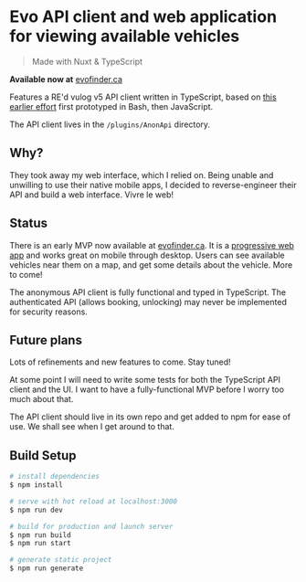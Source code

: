 # Evo API client and web application for viewing available vehicles

> Made with Nuxt & TypeScript

**Available now at** [evofinder.ca](https://evofinder.ca)

Features a RE'd vulog v5 API client written in TypeScript, based on [this earlier effort](https://github.com/jeremy21212121/evo-re) first prototyped in Bash, then JavaScript.

The API client lives in the `/plugins/AnonApi` directory.

## Why?

They took away my web interface, which I relied on. Being unable and unwilling to use their native mobile apps, I decided to reverse-engineer their API and build a web interface. Vivre le web!

## Status

There is an early MVP now available at [evofinder.ca](https://evofinder.ca). It is a [progressive web app](https://developer.mozilla.org/en-US/docs/Web/Progressive_web_apps) and works great on mobile through desktop. Users can see available vehicles near them on a map, and get some details about the vehicle. More to come!

The anonymous API client is fully functional and typed in TypeScript. The authenticated API (allows booking, unlocking) may never be implemented for security reasons.

## Future plans

Lots of refinements and new features to come. Stay tuned!

At some point I will need to write some tests for both the TypeScript API client and the UI. I want to have a fully-functional MVP before I worry too much about that.

The API client should live in its own repo and get added to npm for ease of use. We shall see when I get around to that.


## Build Setup

```bash
# install dependencies
$ npm install

# serve with hot reload at localhost:3000
$ npm run dev

# build for production and launch server
$ npm run build
$ npm run start

# generate static project
$ npm run generate
```
